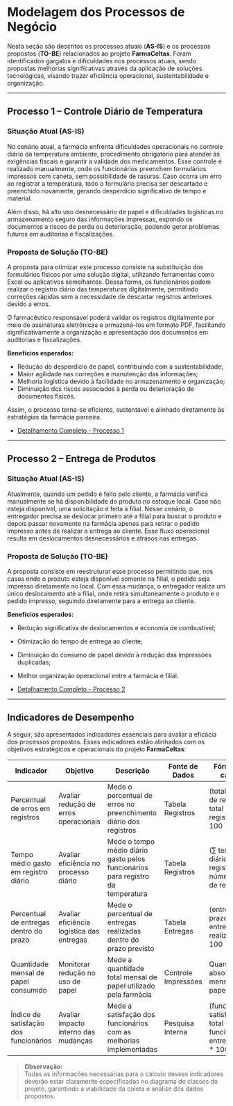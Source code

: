 # Modelagem dos Processos de Negócio

Nesta seção são descritos os processos atuais (**AS-IS**) e os processos propostos (**TO-BE**) relacionados ao projeto **FarmaCeltas**. Foram identificados gargalos e dificuldades nos processos atuais, sendo propostas melhorias significativas através da aplicação de soluções tecnológicas, visando trazer eficiência operacional, sustentabilidade e organização.

---

## Processo 1 – Controle Diário de Temperatura

### Situação Atual (AS-IS)

No cenário atual, a farmácia enfrenta dificuldades operacionais no controle diário da temperatura ambiente, procedimento obrigatório para atender às exigências fiscais e garantir a validade dos medicamentos. Esse controle é realizado manualmente, onde os funcionários preenchem formulários impressos com caneta, sem possibilidade de rasuras. Caso ocorra um erro ao registrar a temperatura, todo o formulário precisa ser descartado e preenchido novamente, gerando desperdício significativo de tempo e material.

Além disso, há alto uso desnecessário de papel e dificuldades logísticas no armazenamento seguro das informações impressas, expondo os documentos a riscos de perda ou deterioração, podendo gerar problemas futuros em auditorias e fiscalizações.

### Proposta de Solução (TO-BE)

A proposta para otimizar este processo consiste na substituição dos formulários físicos por uma solução digital, utilizando ferramentas como Excel ou aplicativos semelhantes. Dessa forma, os funcionários podem realizar o registro diário das temperaturas digitalmente, permitindo correções rápidas sem a necessidade de descartar registros anteriores devido a erros.

O farmacêutico responsável poderá validar os registros digitalmente por meio de assinaturas eletrônicas e armazená-los em formato PDF, facilitando significativamente a organização e apresentação dos documentos em auditorias e fiscalizações.

**Benefícios esperados:**

- Redução do desperdício de papel, contribuindo com a sustentabilidade;
- Maior agilidade nas correções e manutenção das informações;
- Melhoria logística devido à facilidade no armazenamento e organização;
- Diminuição dos riscos associados à perda ou deterioração de documentos físicos.

Assim, o processo torna-se eficiente, sustentável e alinhado diretamente às estratégias da farmácia parceira.

- [Detalhamento Completo - Processo 1](./processes/Processo-1-Controle-de-temperatura-da-farmacia.md)

---

## Processo 2 – Entrega de Produtos

### Situação Atual (AS-IS)

Atualmente, quando um pedido é feito pelo cliente, a farmácia verifica manualmente se há disponibilidade do produto no estoque local. Caso não esteja disponível, uma solicitação é feita à filial. Nesse cenário, o entregador precisa se deslocar primeiro até a filial para buscar o produto e depois passar novamente na farmácia apenas para retirar o pedido impresso antes de realizar a entrega ao cliente. Esse fluxo operacional resulta em deslocamentos desnecessários e atrasos nas entregas.

### Proposta de Solução (TO-BE)

A proposta consiste em reestruturar esse processo permitindo que, nos casos onde o produto esteja disponível somente na filial, o pedido seja impresso diretamente no local. Com essa mudança, o entregador realiza um único deslocamento até a filial, onde retira simultaneamente o produto e o pedido impresso, seguindo diretamente para a entrega ao cliente.

**Benefícios esperados:**

- Redução significativa de deslocamentos e economia de combustível;
- Otimização do tempo de entrega ao cliente;
- Diminuição do consumo de papel devido à redução das impressões duplicadas;
- Melhor organização operacional entre a farmácia e filial.

- [Detalhamento Completo - Processo 2](./processes/Processo-2-Entregas.md)

---

## Indicadores de Desempenho

A seguir, são apresentados indicadores essenciais para avaliar a eficácia dos processos propostos. Esses indicadores estão alinhados com os objetivos estratégicos e operacionais do projeto **FarmaCeltas**:

| Indicador                               | Objetivo                                 | Descrição                                                                | Fonte de Dados       | Fórmula de cálculo                                           |
|-----------------------------------------|------------------------------------------|--------------------------------------------------------------------------|----------------------|--------------------------------------------------------------|
| Percentual de erros em registros        | Avaliar redução de erros operacionais    | Mede o percentual de erros no preenchimento diário dos registros         | Tabela Registros     | (total de erros de registro / total de registros) * 100      |
| Tempo médio gasto em registro diário    | Avaliar eficiência no processo diário    | Mede o tempo médio diário gasto pelos funcionários para registro da temperatura | Tabela Registros | (∑ tempo diário dos registros / número total de registros)   |
| Percentual de entregas dentro do prazo  | Avaliar eficiência logística das entregas| Mede o percentual de entregas realizadas dentro do prazo previsto        | Tabela Entregas      | (entregas no prazo / total entregas realizadas) * 100        |
| Quantidade mensal de papel consumido    | Monitorar redução no uso de papel        | Mede a quantidade total mensal de papel utilizado pela farmácia          | Controle Impressões  | Quantidade absoluta mensal de papel usado                    |
| Índice de satisfação dos funcionários   | Avaliar impacto interno das mudanças     | Mede a satisfação dos funcionários com as melhorias implementadas        | Pesquisa Interna     | (funcionários satisfeitos / total de funcionários entrevistados) * 100 |

> **Observação:**  
> Todas as informações necessárias para o cálculo desses indicadores deverão estar claramente especificadas no diagrama de classes do projeto, garantindo a viabilidade da coleta e análise dos dados propostos.

